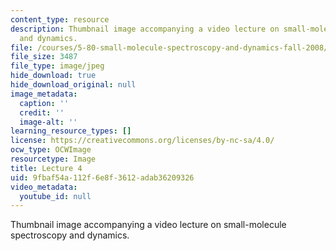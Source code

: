 ```yaml
---
content_type: resource
description: Thumbnail image accompanying a video lecture on small-molecule spectroscopy
  and dynamics.
file: /courses/5-80-small-molecule-spectroscopy-and-dynamics-fall-2008/9fbaf54a112f6e8f3612adab36209326_mit5_80f08lec4_th.jpg
file_size: 3487
file_type: image/jpeg
hide_download: true
hide_download_original: null
image_metadata:
  caption: ''
  credit: ''
  image-alt: ''
learning_resource_types: []
license: https://creativecommons.org/licenses/by-nc-sa/4.0/
ocw_type: OCWImage
resourcetype: Image
title: Lecture 4
uid: 9fbaf54a-112f-6e8f-3612-adab36209326
video_metadata:
  youtube_id: null
---
```

Thumbnail image accompanying a video lecture on small-molecule spectroscopy and dynamics.